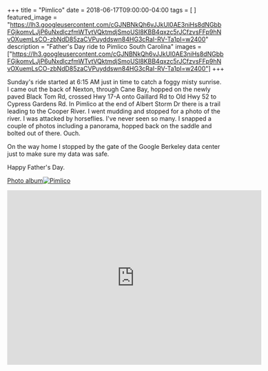 +++
title =  "Pimlico"
date = 2018-06-17T09:00:00-04:00
tags = [ ]
featured_image = "https://lh3.googleusercontent.com/cGJNBNkQh6vJJkUl0AE3niHs8dNGbbFGjkomvLJjP6uNxdlczfmWTvtVQktmdjSmoUSl8KBB4qxzc5rJCfzvsFFp9hNvOXuemLsCO-zbNdD85zaCVPuyddswn84HG3cRaI-RV-Ta1pI=w2400"
description = "Father's Day ride to Pimlico South Carolina"
images = ["https://lh3.googleusercontent.com/cGJNBNkQh6vJJkUl0AE3niHs8dNGbbFGjkomvLJjP6uNxdlczfmWTvtVQktmdjSmoUSl8KBB4qxzc5rJCfzvsFFp9hNvOXuemLsCO-zbNdD85zaCVPuyddswn84HG3cRaI-RV-Ta1pI=w2400"]
+++

Sunday's ride started at 6:15 AM just in time to catch a foggy misty sunrise. I came out the back of Nexton, through Cane Bay, hopped on the newly paved Black Tom Rd, crossed Hwy 17-A onto Gaillard Rd to Old Hwy 52 to Cypress Gardens Rd. In Pimlico at the end of Albert Storm Dr there is a trail leading to the Cooper River. I went mudding and stopped for a photo of the river. I was attacked by horseflies. I've never seen so many. I snapped a couple of photos including a panorama, hopped back on the saddle and bolted out of there. Ouch.

On the way home I stopped by the gate of the Google Berkeley data center just to make sure my data was safe.

Happy Father's Day. 

[Photo album![Pimlico](https://lh3.googleusercontent.com/H5t7U3kfQRt_acRNOK6jhOGP7JX9R_DJ5KBVMCMthqVMIKD9W7q_9er5xwHiKC01xKYSvUsE0a3Q2F6_Dg0Icz7GlWxEUpBF5IwTDiDcghEVh_fVzEpwXHc_skSa02wRYQkmgERLA1M=w2400)](https://photos.app.goo.gl/SFDzTLi9W5uyGDvZA)

<iframe height='405' width='590' frameborder='0' allowtransparency='true' scrolling='no' src='https://www.strava.com/activities/1644361372/embed/b07d7843632ee18e5ba900ea89b06429fa02037e'></iframe>
